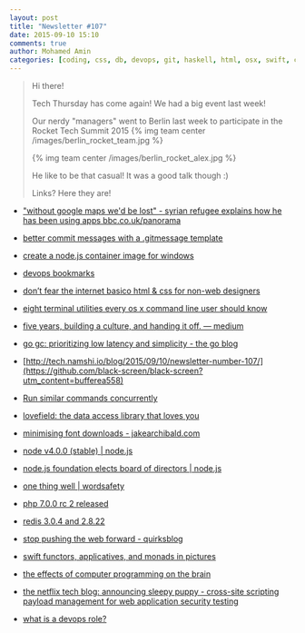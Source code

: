 ```yaml
---
layout: post
title: "Newsletter #107"
date: 2015-09-10 15:10
comments: true
author: Mohamed Amin
categories: [coding, css, db, devops, git, haskell, html, osx, swift, culture, php, nodejs]
---
```


> Hi there!
>
> Tech Thursday has come again! We had a big event last week!
>
> Our nerdy "managers" went to Berlin last week to participate in the Rocket Tech Summit 2015
> {% img team center /images/berlin_rocket_team.jpg %}
>
> {% img team center /images/berlin_rocket_alex.jpg %}
> 
> He like to be that casual! It was a good talk though :)
>
> Links? Here they are!
>

* ["without google maps we'd be lost" - syrian refugee explains how he has been using apps bbc.co.uk/panorama ](https://www.facebook.com/bbcnews/videos/10153081461092217/)

* [better commit messages with a .gitmessage template](https://robots.thoughtbot.com/better-commit-messages-with-a-gitmessage-template)

* [create a node.js container image for windows](https://stefanscherer.github.io/create-an-io-js-container-image-for-windows/?mkt_tok=3RkMMJWWfF9wsRonuqTMZKXonjHpfsX57ukrXqG1lMI/0ER3fOvrPUfGjI4AT8dkI+SLDwEYGJlv6SgFQ7LMMaZq1rgMXBk=)

<!-- more -->

* [devops bookmarks](http://www.devopsbookmarks.com/)

* [don’t fear the internet basico html & css for non-web designers](http://www.dontfeartheinternet.com/)

* [eight terminal utilities every os x command line user should know](http://www.mitchchn.me/2014/os-x-terminal)

* [five years, building a culture, and handing it off. — medium](https://medium.com/@kellan/five-years-building-a-culture-and-handing-it-off-54a38c3ab8de)

* [go gc: prioritizing low latency and simplicity - the go blog](http://blog.golang.org/go15gc?utm_content=bufferabe53)

* [http://tech.namshi.io/blog/2015/09/10/newsletter-number-107/](https://github.com/black-screen/black-screen?utm_content=bufferea558)

* [Run similar commands concurrently](https://github.com/jroes/par?utm_content=bufferf1d16)

* [lovefield: the data access library that loves you](https://google.github.io/lovefield/?utm_content=bufferf89f8)

* [minimising font downloads - jakearchibald.com](https://jakearchibald.com/2014/minimising-font-downloads/)

* [node v4.0.0 (stable) | node.js](https://nodejs.org/en/blog/release/v4.0.0/?utm_content=bufferb4c18)

* [node.js foundation elects board of directors | node.js](https://nodejs.org/en/blog/announcements/foundation-elects-board/?utm_content=buffer81979)

* [one thing well | wordsafety](http://onethingwell.org/post/128103218146/wordsafety)

* [php 7.0.0 rc 2 released](http://php.net/index.php?utm_content=buffer0b04a)

* [redis 3.0.4 and 2.8.22](https://groups.google.com/forum/)

* [stop pushing the web forward - quirksblog](http://www.quirksmode.org/blog/archives/2015/07/stop_pushing_th.html)

* [swift functors, applicatives, and monads in pictures](http://www.mokacoding.com/blog/functor-applicative-monads-in-pictures/)

* [the effects of computer programming on the brain](http://virtuecenter.com/blog/the_effects_of_computer_programming_on_the_brain.html)

* [the netflix tech blog: announcing sleepy puppy - cross-site scripting payload management for web application security testing](http://techblog.netflix.com/2015/08/announcing-sleepy-puppy-cross-site.html?utm_content=buffer8d3de)

* [what is a devops role?](http://www.itskeptic.org/content/what-devops-role)
